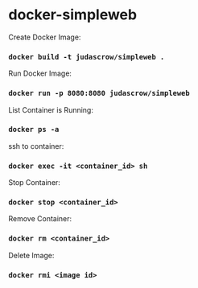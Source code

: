 # docker-simpleweb

Create Docker Image:
### `docker build -t judascrow/simpleweb .`
Run Docker Image:
### `docker run -p 8080:8080 judascrow/simpleweb`
List Container is Running:
### `docker ps -a`
ssh to container:
### `docker exec -it <container_id> sh`
Stop Container:
### `docker stop <container_id>`
Remove Container:
### `docker rm <container_id>`
Delete Image:
### `docker rmi <image id>`
